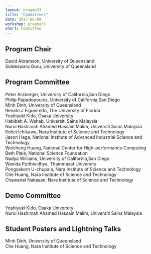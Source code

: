```yaml
---
layout: pragma33
title: "Committees"
date: 2017-06-09
workshop: pragma33
short: Committee
---
```


## Program Chair
David Abramson, University of Queensland<br/>
Siddeswara Guru, University of Queensland<br/>

## Program Committee
Peter Arzberger, University of California,San Diego<br/>
Philip Papadopoulos, University of California,San Diego<br/>
Minh Dinh, University of Queensland<br/>
Renato J Figueiredo, The University of Florida<br/>
Yoshiyuki Kido, Osaka University<br/>
Habibah A. Wahab, Universiti Sains Malaysia<br/>
Nurul Hashimah Ahamed Hassain Malim, Universiti Sains Malaysia<br/>
Kohei Ichikawa, Nara Institute of Science and Technology<br/>
Jason Haga, National Institute of Advanced Industrial Science and Technology<br/>
Weicheng Huang, National Center for High-performance Computing <br/>
Beth Plale, National Science Foundation<br/>
Nadya Williams, University of California,San Diego<br/>
Wanida Putthividhya, Thammasat University<br/>
Pongsakorn U-chupala, Nara Institute of Science and Technology<br/>
Che Huang, Nara Institute of Science and Technology<br/>
Chawanat Nakasan, Nara Institute of Science and Technology<br/>

## Demo Committee
Yoshiyuki Kido, Osaka University<br/>
Nurul Hashimah Ahamed Hassain Malim, Universiti Sains Malaysia<br/>

## Student Posters and Lightning Talks
Minh Dinh, University of Queensland<br/>
Che Huang, Nara Institute of Science and Technology<br/>

